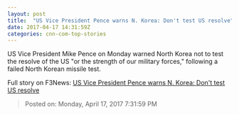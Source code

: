```yaml
---
layout: post
title:  "US Vice President Pence warns N. Korea: Don't test US resolve"
date: 2017-04-17 14:31:59Z
categories: cnn-com-top-stories
---
```


US Vice President Mike Pence on Monday warned North Korea not to test the resolve of the US "or the strength of our military forces," following a failed North Korean missile test.


Full story on F3News: [US Vice President Pence warns N. Korea: Don't test US resolve](http://www.f3nws.com/n/TxAcvB)

> Posted on: Monday, April 17, 2017 7:31:59 PM
